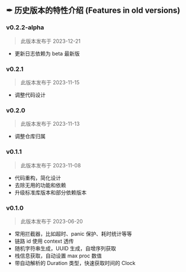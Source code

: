 ## ✒ 历史版本的特性介绍 (Features in old versions)

### v0.2.2-alpha

> 此版本发布于 2023-12-21

* 更新日志依赖为 beta 最新版

### v0.2.1

> 此版本发布于 2023-11-15

* 调整代码设计

### v0.2.0

> 此版本发布于 2023-11-13

* 调整仓库归属

### v0.1.1

> 此版本发布于 2023-11-08

* 代码重构，简化设计
* 去除无用的功能和依赖
* 升级标准库版本和部分依赖版本

### v0.1.0

> 此版本发布于 2023-06-20

* 常用拦截器，比如超时、panic 保护、耗时统计等等
* 链路 id 使用 context 透传
* 随机字符串生成，UUID 生成，自增序列获取
* 栈信息获取，自动设置 max proc 数值
* 带自动解析的 Duration 类型，快速获取时间的 Clock
